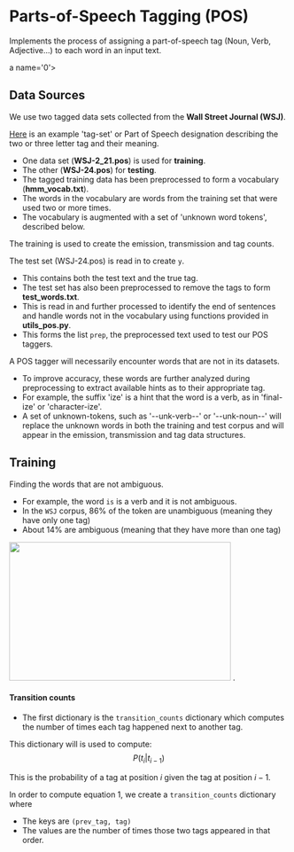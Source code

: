 # Parts-of-Speech Tagging (POS)

Implements the process of assigning a part-of-speech tag (Noun, Verb, Adjective...) to each word in an input text.

a name='0'></a>
##  Data Sources
We use two tagged data sets collected from the **Wall Street Journal (WSJ)**. 

[Here](http://relearn.be/2015/training-common-sense/sources/software/pattern-2.6-critical-fork/docs/html/mbsp-tags.html) is an example 'tag-set' or Part of Speech designation describing the two or three letter tag and their meaning. 
- One data set (**WSJ-2_21.pos**) is used for **training**.
- The other (**WSJ-24.pos**) for **testing**. 
- The tagged training data has been preprocessed to form a vocabulary (**hmm_vocab.txt**). 
- The words in the vocabulary are words from the training set that were used two or more times. 
- The vocabulary is augmented with a set of 'unknown word tokens', described below. 

The training is used to create the emission, transmission and tag counts. 

The test set (WSJ-24.pos) is read in to create `y`. 
- This contains both the test text and the true tag. 
- The test set has also been preprocessed to remove the tags to form **test_words.txt**. 
- This is read in and further processed to identify the end of sentences and handle words not in the vocabulary using functions provided in **utils_pos.py**. 
- This forms the list `prep`, the preprocessed text used to test our  POS taggers.

A POS tagger will necessarily encounter words that are not in its datasets. 
- To improve accuracy, these words are further analyzed during preprocessing to extract available hints as to their appropriate tag. 
- For example, the suffix 'ize' is a hint that the word is a verb, as in 'final-ize' or 'character-ize'. 
- A set of unknown-tokens, such as '--unk-verb--' or '--unk-noun--' will replace the unknown words in both the training and test corpus and will appear in the emission, transmission and tag data structures.



<a name='1.1'></a>
##  Training

 Finding  the words that are not ambiguous. 
- For example, the word `is` is a verb and it is not ambiguous. 
- In the `WSJ` corpus, $86$% of the token are unambiguous (meaning they have only one tag) 
- About $14\%$ are ambiguous (meaning that they have more than one tag)

<img src = "images/pos.png" style="width:400px;height:250px;"/>
. 

#### Transition counts
- The first dictionary is the `transition_counts` dictionary which computes the number of times each tag happened next to another tag. 

This dictionary will is used to compute: 
$$P(t_i |t_{i-1}) \tag{1}$$

This is the probability of a tag at position $i$ given the tag at position $i-1$.

In order to compute equation 1, we create a `transition_counts` dictionary where 
- The keys are `(prev_tag, tag)`
- The values are the number of times those two tags appeared in that order. 